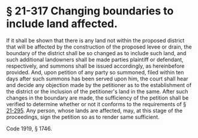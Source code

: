 # § 21-317 Changing boundaries to include land affected.

<p>If it shall be shown that there is any land not within the proposed district that will be affected by the construction of the proposed levee or drain, the boundary of the district shall be so changed as to include such land, and such additional landowners shall be made parties plaintiff or defendant, respectively, and summons shall be issued accordingly, as hereinbefore provided. And, upon petition of any party so summoned, filed within ten days after such summons has been served upon him, the court shall hear and decide any objection made by the petitioner as to the establishment of the district or the inclusion of the petitioner's land in the same. After such changes in the boundary are made, the sufficiency of the petition shall be verified to determine whether or not it conforms to the requirements of § <a href='http://law.lis.virginia.gov/vacode/21-295/'>21-295</a>. Any person, whose lands are affected, may, at this stage of the proceedings, sign the petition so as to render same sufficient.</p><p>Code 1919, § 1746.</p>